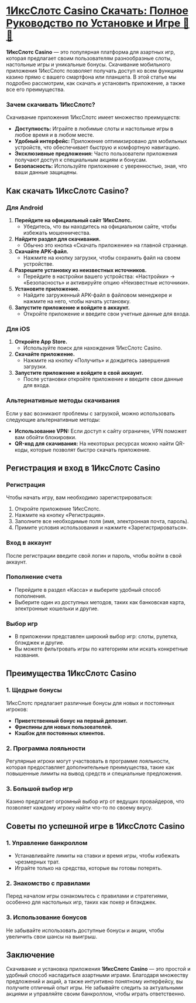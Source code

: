 # [1ИксСлотс Casino Скачать: Полное Руководство по Установке и Игре 🎰📲](https://brandplay.link/J2ZbqMPZ)

**1ИксСлотс Casino** — это популярная платформа для азартных игр, которая предлагает своим пользователям разнообразные слоты, настольные игры и уникальные бонусы. Скачивание мобильного приложения 1ИксСлотс позволяет получать доступ ко всем функциям казино прямо с вашего смартфона или планшета. В этой статье мы подробно рассмотрим, как скачать и установить приложение, а также все его преимущества.

### Зачем скачивать 1ИксСлотс?

Скачивание приложения 1ИксСлотс имеет множество преимуществ:

* **Доступность:** Играйте в любимые слоты и настольные игры в любое время и в любом месте.
* **Удобный интерфейс:** Приложение оптимизировано для мобильных устройств, что обеспечивает быструю и комфортную навигацию.
* **Эксклюзивные предложения:** Часто пользователи приложения получают доступ к специальным акциям и бонусам.
* **Безопасность:** Используйте приложение с уверенностью, зная, что ваши данные защищены.

## Как скачать 1ИксСлотс Casino?

### Для Android

1. **Перейдите на официальный сайт 1ИксСлотс.**
   * Убедитесь, что вы находитесь на официальном сайте, чтобы избежать мошенничества.
2. **Найдите раздел для скачивания.**
   * Обычно это кнопка «Скачать приложение» на главной странице.
3. **Скачайте APK-файл.**
   * Нажмите на кнопку загрузки, чтобы сохранить файл на своем устройстве.
4. **Разрешите установку из неизвестных источников.**
   * Перейдите в настройки вашего устройства: «Настройки» → «Безопасность» и активируйте опцию «Неизвестные источники».
5. **Установите приложение.**
   * Найдите загруженный APK-файл в файловом менеджере и нажмите на него, чтобы начать установку.
6. **Запустите приложение и войдите в аккаунт.**
   * Откройте приложение и введите свои учетные данные для входа.

### Для iOS

1. **Откройте App Store.**
   * Используйте поиск для нахождения 1ИксСлотс Casino.
2. **Скачайте приложение.**
   * Нажмите на кнопку «Получить» и дождитесь завершения загрузки.
3. **Запустите приложение и войдите в свой аккаунт.**
   * После установки откройте приложение и введите свои данные для входа.

### Альтернативные методы скачивания

Если у вас возникают проблемы с загрузкой, можно использовать следующие альтернативные методы:

* **Использование VPN:** Если доступ к сайту ограничен, VPN поможет вам обойти блокировки.
* **QR-код для скачивания:** На некоторых ресурсах можно найти QR-коды, которые позволят быстро скачать приложение.

## Регистрация и вход в 1ИксСлотс Casino

### Регистрация

Чтобы начать игру, вам необходимо зарегистрироваться:

1. Откройте приложение 1ИксСлотс.
2. Нажмите на кнопку «Регистрация».
3. Заполните все необходимые поля (имя, электронная почта, пароль).
4. Примите условия использования и нажмите «Зарегистрироваться».

### Вход в аккаунт

После регистрации введите свой логин и пароль, чтобы войти в свой аккаунт.

### Пополнение счета

* Перейдите в раздел «Касса» и выберите удобный способ пополнения.
* Выберите один из доступных методов, таких как банковская карта, электронные кошельки и другие.

### Выбор игр

* В приложении представлен широкий выбор игр: слоты, рулетка, блэкджек и другие.
* Вы можете фильтровать игры по категориям или искать конкретные названия.

## Преимущества 1ИксСлотс Casino

### 1. Щедрые бонусы

1ИксСлотс предлагает различные бонусы для новых и постоянных игроков:

* **Приветственный бонус на первый депозит.**
* **Фриспины для новых пользователей.**
* **Кэшбэк для постоянных клиентов.**

### 2. Программа лояльности

Регулярные игроки могут участвовать в программе лояльности, которая предоставляет дополнительные преимущества, такие как повышенные лимиты на вывод средств и специальные предложения.

### 3. Большой выбор игр

Казино предлагает огромный выбор игр от ведущих провайдеров, что позволяет каждому игроку найти что-то по своему вкусу.

## Советы по успешной игре в 1ИксСлотс Casino

### 1. Управление банкроллом

* Устанавливайте лимиты на ставки и время игры, чтобы избежать чрезмерных трат.
* Играйте только на средства, которые вы готовы потерять.

### 2. Знакомство с правилами

Перед началом игры ознакомьтесь с правилами и стратегиями, особенно для настольных игр, таких как покер и блэкджек.

### 3. Использование бонусов

Не забывайте использовать доступные бонусы и акции, чтобы увеличить свои шансы на выигрыш.

## Заключение

Скачивание и установка приложения **1ИксСлотс Casino** — это простой и удобный способ насладиться азартными играми. Благодаря множеству предложений и акций, а также интуитивно понятному интерфейсу, вы получите отличный опыт игры. Не забывайте следить за актуальными акциями и управляйте своим банкроллом, чтобы играть ответственно.
